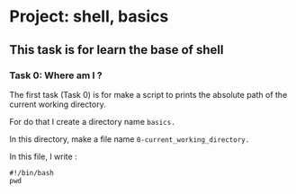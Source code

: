 # Project: shell, basics

## This task is for learn the base of shell

### Task 0: Where am I ?

The first task (Task 0) is for make a script to prints the absolute path of the current working directory.


For do that I create a directory name 
```basics.```


In this directory, make a file name
```0-current_working_directory.```


In this file, I write :


```
#!/bin/bash
pwd
```
